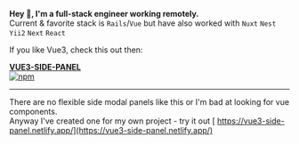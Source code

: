 
**Hey 👋, I'm a full-stack engineer working remotely.**<br />
Current & favorite stack is `Rails`/`Vue` but have also worked with `Nuxt` `Nest` `Yii2` `Next` `React`

If you like Vue3, check this out then:

**[VUE3-SIDE-PANEL](https://github.com/headmandev/vue3-side-panel)** <br /> 
[![npm](https://img.shields.io/npm/dm/vue3-side-panel)](https://www.npmjs.com/package/vue3-side-panel)<br /> 

----
There are no flexible side modal panels like this or I'm bad at looking for vue components.  <br />
Anyway I've created one for my own project - try it out [ https://vue3-side-panel.netlify.app/](https://vue3-side-panel.netlify.app/)
